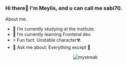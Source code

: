 ### Hi there👋️ I'm Meylis, and u can call me sabi70. 

About me:

- 🔭 I’m currently studying at the institute.
- 🌱 I’m currently learning Frontend dev.
- ⚡ Fun fact: Unstable character☢️.
- 💬️ Ask me about: Everything except 🎯️


<center><img src="https://github-readme-streak-stats.herokuapp.com/?user=sabi70&theme=tokyonight" alt="mystreak"/></center>



